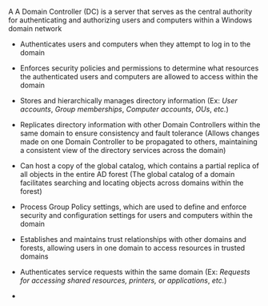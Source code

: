 A A Domain Controller (DC) is a server that serves as the central authority for authenticating and authorizing users and computers within a Windows domain network

* Authenticates users and computers when they attempt to log in to the domain
* Enforces security policies and permissions to determine what resources the authenticated users and computers are allowed to access within the domain
* Stores and hierarchically manages directory information (Ex: *User accounts*, *Group memberships*, *Computer accounts*, *OUs*, *etc.*)
* Replicates directory information with other Domain Controllers within the same domain to ensure consistency and fault tolerance (Allows changes made on one Domain Controller to be propagated to others, maintaining a consistent view of the directory services across the domain)
* Can host a copy of the global catalog, which contains a partial replica of all objects in the entire AD forest (The global catalog of a domain facilitates searching and locating objects across domains within the forest)
* Process Group Policy settings, which are used to define and enforce security and configuration settings for users and computers within the domain
* Establishes and maintains trust relationships with other domains and forests, allowing users in one domain to access resources in trusted domains
* Authenticates service requests within the same domain (Ex: *Requests for accessing shared resources, printers, or applications*, *etc.*)

* 
